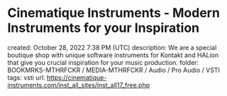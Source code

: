 # Cinematique Instruments - Modern Instruments for your Inspiration

created: October 28, 2022 7:38 PM (UTC)
description: We are a special boutique shop with unique software instruments for Kontakt and HALion that give you crucial inspiration for your music production.
folder: BOOKMRKS-MTHRFCKR / MEDIA-MTHRFCKR / Audio / Pro Audio / VSTI
tags: vsti
url: https://cinematique-instruments.com/inst_all_sites/inst_all17_free.php